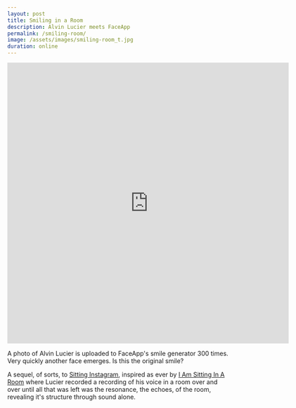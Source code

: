 ```yaml
---
layout: post
title: Smiling in a Room
description: Alvin Lucier meets FaceApp
permalink: /smiling-room/
image: /assets/images/smiling-room_t.jpg
duration: online
---
```


<iframe src="https://player.vimeo.com/video/221287126" width="640" height="640" frameborder="0" allow="autoplay; fullscreen" allowfullscreen></iframe>

A photo of Alvin Lucier is uploaded to FaceApp's smile generator 300 times. Very quickly another face emerges. Is this the original smile?

A sequel, of sorts, to [Sitting Instagram](http://art.peteashton.com/sitting-in-stagram/), inspired as ever by [I Am Sitting In A Room](http://youtu.be/fAxHlLK3Oyk) where Lucier recorded a recording of his voice in a room over and over until all that was left was the resonance, the echoes, of the room, revealing it's structure through sound alone.


